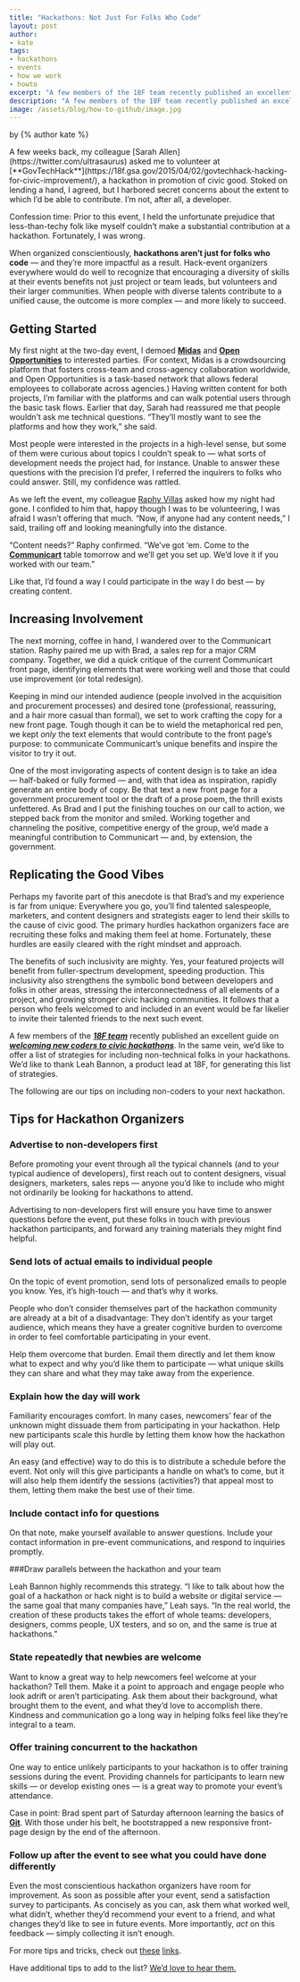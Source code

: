 ```yaml
---
title: "Hackathons: Not Just For Folks Who Code"
layout: post
author:
- kate
tags:
- hackathons
- events
- how we work
- howto
excerpt: "A few members of the 18F team recently published an excellent guide on welcoming new coders to civic hackathons. In the same vein, we’d like to offer a list of strategies for including non-technical folks in your hackathons."
description: "A few members of the 18F team recently published an excellent guide on welcoming new coders to civic hackathons. In the same vein, we’d like to offer a list of strategies for including non-technical folks in your hackathons."
image: /assets/blog/how-to-github/image.jpg
---
```

<p class="authors">
  by {% author kate %}
</p>
A few weeks back, my colleague [Sarah
Allen](https://twitter.com/ultrasaurus) asked me to volunteer at
[**GovTechHack**](https://18f.gsa.gov/2015/04/02/govtechhack-hacking-for-civic-improvement/),
a hackathon in promotion of civic good. Stoked on lending a hand, I
agreed, but I harbored secret concerns about the extent to which I’d be
able to contribute. I’m not, after all, a developer.

Confession time: Prior to this event, I held the unfortunate prejudice
that less-than-techy folk like myself couldn’t make a substantial
contribution at a hackathon. Fortunately, I was wrong.

When organized conscientiously, **hackathons aren’t just for folks who
code** — and they’re more impactful as a result. Hack-event organizers
everywhere would do well to recognize that encouraging a diversity of
skills at their events benefits not just project or team leads, but
volunteers and their larger communities. When people with diverse
talents contribute to a unified cause, the outcome is more complex — and
more likely to succeed.

Getting Started
---------------

My first night at the two-day event, I demoed
[**Midas**](https://18f.gsa.gov/2014/07/16/midas-a-marketplace-for-innovation-in-government/)
and [**Open Opportunities**](https://midas.18f.us/) to interested
parties. (For context, Midas is a crowdsourcing platform that fosters
cross-team and cross-agency collaboration worldwide, and Open
Opportunities is a task-based network that allows federal employees to
collaborate across agencies.) Having written content for both projects,
I’m familiar with the platforms and can walk potential users through the
basic task flows. Earlier that day, Sarah had reassured me that people
wouldn’t ask me technical questions. “They’ll mostly want to see the
platforms and how they work,” she said.

Most people were interested in the projects in a high-level sense, but
some of them were curious about topics I couldn’t speak to — what sorts
of development needs the project had, for instance. Unable to answer
these questions with the precision I’d prefer, I referred the inquirers
to folks who could answer. Still, my confidence was rattled.

As we left the event, my colleague [Raphy
Villas](https://twitter.com/phirefly) asked how my night had gone. I
confided to him that, happy though I was to be volunteering, I was
afraid I wasn’t offering that much. “Now, if anyone had any content
needs,” I said, trailing off and looking meaningfully into the distance.

“Content needs?” Raphy confirmed. “We’ve got ‘em. Come to the
[**Communicart**](https://speakerdeck.com/18f/cap-communicart-18f-demo-day-9-may-2014)
table tomorrow and we’ll get you set up. We’d love it if you worked with
our team.”

Like that, I’d found a way I could participate in the way I do best — by
creating content.

Increasing Involvement
-----------------------

The next morning, coffee in hand, I wandered over to the Communicart
station. Raphy paired me up with Brad, a sales rep for a major CRM
company. Together, we did a quick critique of the current Communicart
front page, identifying elements that were working well and those that
could use improvement (or total redesign).

Keeping in mind our intended audience (people involved in the
acquisition and procurement processes) and desired tone (professional,
reassuring, and a hair more casual than formal), we set to work crafting
the copy for a new front page. Tough though it can be to wield the
metaphorical red pen, we kept *only* the text elements that would
contribute to the front page’s purpose: to communicate Communicart’s
unique benefits and inspire the visitor to try it out.

One of the most invigorating aspects of content design is to take an
idea — half-baked or fully formed — and, with that idea as inspiration,
rapidly generate an entire body of copy. Be that text a new front page
for a government procurement tool or the draft of a prose poem, the
thrill exists unfettered. As Brad and I put the finishing touches on our
call to action, we stepped back from the monitor and smiled. Working
together and channeling the positive, competitive energy of the group,
we’d made a meaningful contribution to Communicart — and, by extension,
the government.

Replicating the Good Vibes
--------------------------

Perhaps my favorite part of this anecdote is that Brad’s and my
experience is far from unique: Everywhere you go, you’ll find talented
salespeople, marketers, and content designers and strategists eager to
lend their skills to the cause of civic good. The primary hurdles
hackathon organizers face are recruiting these folks and making them
feel at home. Fortunately, these hurdles are easily cleared with the
right mindset and approach.

The benefits of such inclusivity are mighty. Yes, your featured projects
will benefit from fuller-spectrum development, speeding production. This
inclusivity also strengthens the symbolic bond between developers and
folks in other areas, stressing the interconnectedness of all elements
of a project, and growing stronger civic hacking communities. It follows
that a person who feels welcomed to and included in an event would be
far likelier to invite their talented friends to the next such event.

A few members of the [***18F
team***](https://www.google.com/url?q=https%3A%2F%2F18f.gsa.gov%2F&sa=D&sntz=1&usg=AFQjCNHBRoB0dN_9W5ZL3iUuABvRxQjYxg)
recently published an excellent guide on [***welcoming new coders to
civic
hackathons***](https://18f.gsa.gov/2015/04/03/how-to-welcome-new-coders-to-a-civic-hackathon/).
In the same vein, we’d like to offer a list of strategies for including
non-technical folks in your hackathons. We’d like to thank Leah Bannon,
a product lead at 18F, for generating this list of strategies.

The following are our tips on including non-coders to your next
hackathon.

Tips for Hackathon Organizers
-----------------------------

### Advertise to non-developers first

Before promoting your event through all the typical channels (and to
your typical audience of developers), first reach out to content
designers, visual designers, marketers, sales reps — anyone you’d like
to include who might not ordinarily be looking for hackathons to attend.

Advertising to non-developers first will ensure you have time to answer
questions before the event, put these folks in touch with previous
hackathon participants, and forward any training materials they might
find helpful.

### Send lots of actual emails to individual people

On the topic of event promotion, send lots of personalized emails to
people you know. Yes, it’s high-touch — and that’s why it works.

People who don’t consider themselves part of the hackathon community are
already at a bit of a disadvantage: They don’t identify as your target
audience, which means they have a greater cognitive burden to overcome
in order to feel comfortable participating in your event.

Help them overcome that burden. Email them directly and let them know
what to expect and why you’d like them to participate — what unique
skills they can share and what they may take away from the experience.

### Explain how the day will work

Familiarity encourages comfort. In many cases, newcomers’ fear of the
unknown might dissuade them from participating in your hackathon. Help
new participants scale this hurdle by letting them know how the
hackathon will play out.

An easy (and effective) way to do this is to distribute a schedule
before the event. Not only will this give participants a handle on
what’s to come, but it will also help them identify the sessions
(activities?) that appeal most to them, letting them make the best use
of their time.

### Include contact info for questions

On that note, make yourself available to answer questions. Include your
contact information in pre-event communications, and respond to
inquiries promptly.

###Draw parallels between the hackathon and your team

Leah Bannon highly recommends this strategy. “I like to talk about how
the goal of a hackathon or hack night is to build a website or digital
service — the same goal that many companies have,” Leah says. “In the
real world, the creation of these products takes the effort of whole
teams: developers, designers, comms people, UX testers, and so on, and
the same is true at hackathons.”

### State repeatedly that newbies are welcome

Want to know a great way to help newcomers feel welcome at your
hackathon? Tell them. Make it a point to approach and engage people who
look adrift or aren’t participating. Ask them about their background,
what brought them to the event, and what they’d love to accomplish
there. Kindness and communication go a long way in helping folks feel
like they’re integral to a team.

### Offer training concurrent to the hackathon

One way to entice unlikely participants to your hackathon is to offer
training sessions during the event. Providing channels for participants
to learn new skills — or develop existing ones — is a great way to
promote your event’s attendance.

Case in point: Brad spent part of Saturday afternoon learning the basics
of
[**Git**](http://www.google.com/url?q=http%3A%2F%2Fgitref.org%2Findex.html&sa=D&sntz=1&usg=AFQjCNHFIp1aeG5QbF6bT7sZK0-4q8t24A).
With those under his belt, he bootstrapped a new responsive front-page
design by the end of the afternoon.

### Follow up after the event to see what you could have done differently

Even the most conscientious hackathon organizers have room for
improvement. As soon as possible after your event, send a satisfaction
survey to participants. As concisely as you can, ask them what worked
well, what didn’t, whether they’d recommend your event to a friend, and
what changes they’d like to see in future events. More importantly,
*act* on this feedback — simply collecting it isn’t enough.

For more tips and tricks, check out
[these](http://18f.github.io/hackathontrainingday/)
[links](http://techladyhackathon.org/).

Have additional tips to add to the list? [We’d love to hear them.](http://techladyhackathon.org/)
